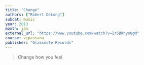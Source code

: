 ```yaml
---
title: "Change"
authors: ["Robert DeLong"]
subcat: music
year: 2013
month: jan
external_url: "https://www.youtube.com/watch?v=Ir5BKnyo8gM"
course: vipassana
publisher: "Glassnote Records"
---
```


> Change how you feel
